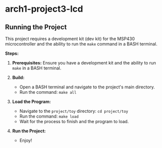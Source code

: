 # arch1-project3-lcd


## Running the Project

This project requires a development kit (dev kit) for the MSP430 microcontroller and the ability to run the `make` command in a BASH terminal.

**Steps:**

1. **Prerequisites:** Ensure you have a development kit and the ability to run `make` in a BASH terminal.

2. **Build:**
   - Open a BASH terminal and navigate to the project's main directory.
   - Run the command: `make all`

3. **Load the Program:**
   - Navigate to the `project/toy` directory: `cd project/toy`
   - Run the command: `make load`
   - Wait for the process to finish and the program to load.

4. **Run the Project:**
   -  Enjoy!

